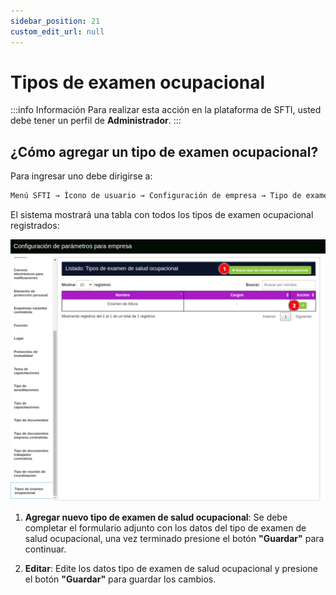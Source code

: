 ```yaml
---
sidebar_position: 21
custom_edit_url: null
---
```

# Tipos de examen ocupacional

:::info Información 
Para realizar esta acción en la plataforma de SFTI, usted debe tener un perfil de **Administrador**.
:::

## ¿Cómo agregar un tipo de examen ocupacional?
Para ingresar uno debe dirigirse a:

<div align="center">

```bash
Menú SFTI → Ícono de usuario → Configuración de empresa → Tipo de examen ocupacional
```
</div>

El sistema mostrará una tabla con todos los tipos de examen ocupacional registrados:

<div align="center">

![tipo de examen ocupacional](/img/img_manual/img_configuracion/2023-08-08_10-12.png)

</div>

1. **Agregar nuevo tipo de examen de salud ocupacional**: Se debe completar el formulario adjunto con los datos del tipo de examen de salud ocupacional, una vez terminado presione el botón **"Guardar"** para continuar.

2. **Editar**: Edite los datos tipo de examen de salud ocupacional y presione el botón **"Guardar"** para guardar los cambios.

